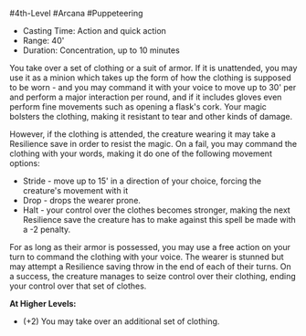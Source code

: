 #4th-Level #Arcana #Puppeteering
 
- Casting Time: Action and quick action
- Range: 40'
- Duration: Concentration, up to 10 minutes  

You take over a set of clothing or a suit of armor. If it is unattended, you may use it as a minion which takes up the form of how the clothing is supposed to be worn - and you may command it with your voice to move up to 30' per and perform a major interaction per round, and if it includes gloves even perform fine movements such as opening a flask's cork. Your magic bolsters the clothing, making it resistant to tear and other kinds of damage.  

However, if the clothing is attended, the creature wearing it may take a Resilience save in order to resist the magic. On a fail, you may command the clothing with your words, making it do one of the following movement options:

- Stride - move up to 15' in a direction of your choice, forcing the creature's movement with it
- Drop - drops the wearer prone.
- Halt - your control over the clothes becomes stronger, making the next Resilience save the creature has to make against this spell be made with a -2 penalty.

For as long as their armor is possessed, you may use a free action on your turn to command the clothing with your voice. The wearer is stunned but may attempt a Resilience saving throw in the end of each of their turns. On a success, the creature manages to seize control over their clothing, ending your control over that set of clothes.
 
**At Higher Levels:** 
* (+2) You may take over an additional set of clothing.